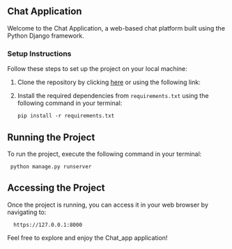 ## Chat Application



Welcome to the Chat Application, a web-based chat platform built using the Python Django framework.

### Setup Instructions

Follow these steps to set up the project on your local machine:

1. Clone the repository by clicking [here](https://github.com/kibetamos/Chat_app/tree/main) or using the following link:

2. Install the required dependencies from `requirements.txt` using the following command in your terminal:
   
       pip install -r requirements.txt

## Running the Project

To run the project, execute the following command in your terminal:

     python manage.py runserver

## Accessing the Project

Once the project is running, you can access it in your web browser by navigating to:

      https://127.0.0.1:8000

Feel free to explore and enjoy the Chat_app application!

